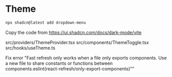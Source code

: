 # Theme

```sh
npx shadcn@latest add dropdown-menu
```

Copy the code from https://ui.shadcn.com/docs/dark-mode/vite

src/providers/ThemeProvider.tsx
src/components/ThemeToggle.tsx
src/hooks/useTheme.ts

Fix error "Fast refresh only works when a file only exports components. Use a new file to share constants or functions between components.eslint(react-refresh/only-export-components)""
